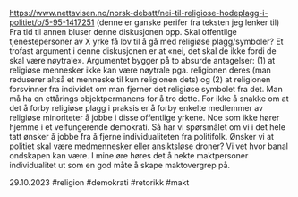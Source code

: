https://www.nettavisen.no/norsk-debatt/nei-til-religiose-hodeplagg-i-politiet/o/5-95-1417251
(denne er ganske perifer fra teksten jeg lenker til)
Fra tid til annen bluser denne diskusjonen opp. Skal offentlige tjenestepersoner av X yrke få lov til å gå med religiøse plagg/symboler? Et trofast argument i denne diskusjonen er at «nei, det skal de ikke fordi de skal være nøytrale».
Argumentet bygger på to absurde antagelser: (1) at religiøse mennesker ikke kan være nøytrale pga. religionen deres (man reduserer altså et menneske til kun religionen dets) og (2) at religionen forsvinner fra individet om man fjerner det religiøse symbolet fra det. Man må ha en ettårings objektpermanens for å tro dette.
For ikke å snakke om at det å forby religiøse plagg i praksis er å forby enkelte medlemmer av religiøse minoriteter å jobbe i disse offentlige yrkene. Noe som ikke hører hjemme i et velfungerende demokrati.
Så har vi spørsmålet om vi i det hele tatt ønsker å jobbe fra å fjerne individualiteten fra politifolk. Ønsker vi at politiet skal være medmennesker eller ansiktsløse droner? Vi vet hvor banal ondskapen kan være. I mine øre høres det å nekte maktpersoner individualitet ut som en god måte å skape maktovergrep på.

29.10.2023
#religion #demokrati #retorikk #makt 